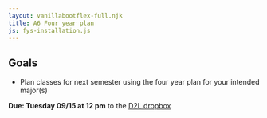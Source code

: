 ```yaml
---
layout: vanillabootflex-full.njk
title: A6 Four year plan
js: fys-installation.js
---
```


## Goals

- Plan classes for next semester using the four year plan for your intended major(s)


**Due: Tuesday 09/15 at 12 pm** to the [D2L dropbox](https://d2l.mountunion.edu/d2l/le/content/551660/viewContent/401132/View)